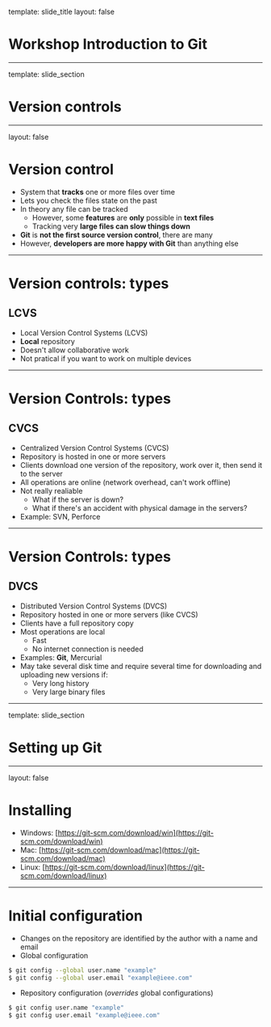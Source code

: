 template: slide_title
layout: false

# Workshop Introduction to Git

---

template: slide_section

# Version controls

---

layout: false

# Version control

- System that **tracks** one or more files over time
- Lets you check the files state on the past
- In theory any file can be tracked
	- However, some **features** are **only** possible in **text files**
	- Tracking very **large files can slow things down**
- **Git** is **not the first source version control**, there are many
- However, **developers are more happy with Git** than anything else

---

# Version controls: types
## LCVS

- Local Version Control Systems (LCVS)
- **Local** repository
- Doesn't allow collaborative work
- Not pratical if you want to work on multiple devices

---

# Version Controls: types
## CVCS

- Centralized Version Control Systems (CVCS)
- Repository is hosted in one or more servers
- Clients download one version of the repository, work over it, then send it to the server
- All operations are online (network overhead, can't work offline)
- Not really realiable
	- What if the server is down?
	- What if there's an accident with physical damage in the servers?
- Example: SVN, Perforce

---

# Version Controls: types
## DVCS

- Distributed Version Control Systems (DVCS)
- Repository hosted in one or more servers (like CVCS)
- Clients have a full repository copy
- Most operations are local
	- Fast
	- No internet connection is needed
- Examples: **Git**, Mercurial
- May take several disk time and require several time for downloading and uploading new versions if:
	- Very long history
	- Very large binary files

---

template: slide_section

# Setting up Git

---

layout: false

# Installing 

- Windows: [https://git-scm.com/download/win](https://git-scm.com/download/win)
- Mac: [https://git-scm.com/download/mac](https://git-scm.com/download/mac)
- Linux: [https://git-scm.com/download/linux](https://git-scm.com/download/linux)

---

# Initial configuration

- Changes on the repository are identified by the author with a name and email
- Global configuration

```bash
$ git config --global user.name "example"
$ git config --global user.email "example@ieee.com"
```

- Repository configuration (*overrides* global configurations)

```bash
$ git config user.name "example"
$ git config user.email "example@ieee.com"
```
